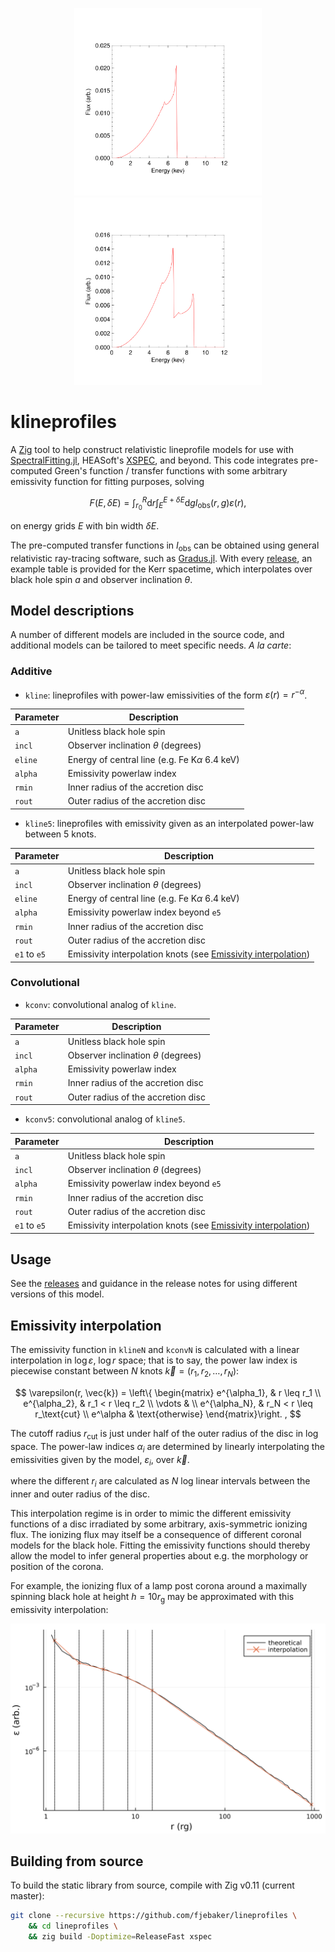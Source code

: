 <p align="center" pa="0" ma="0">
<img width="300px" src="assets/additive-example.svg" alt=""/>
<img width="300px" src="assets/convolve-example.svg" alt=""/>
</p>

# klineprofiles

A [Zig](https://ziglang.org/) tool to help construct relativistic lineprofile models for use with [SpectralFitting.jl](https://github.com/fjebaker/SpectralFitting.jl), HEASoft's [XSPEC](https://heasarc.gsfc.nasa.gov/xanadu/xspec/), and beyond. This code integrates pre-computed Green's function / transfer functions with some arbitrary emissivity function for fitting purposes, solving

$$
F(E, \delta E) = \int_{r_0}^{R} \text{d} r \int_{E}^{E+\delta E} \text{d}g I_{\text{obs}}(r, g) \varepsilon(r),
$$

on energy grids $E$ with bin width $\delta E$.

The pre-computed transfer functions in $I_\text{obs}$ can be obtained using general relativistic ray-tracing software, such as [Gradus.jl](https://github.com/astro-group-bristol/Gradus.jl/). With every [release](https://github.com/fjebaker/lineprofiles/releases), an example table is provided for the Kerr spacetime, which interpolates over black hole spin $a$ and observer inclination $\theta$.

## Model descriptions

A number of different models are included in the source code, and additional models can be tailored to meet specific needs. _A la carte_:

### Additive

- `kline`: lineprofiles with power-law emissivities of the form $\varepsilon(r) = r^{-\alpha}$.

| Parameter | Description                                        |
| --------- | -------------------------------------------------- |
| `a`       | Unitless black hole spin                           |
| `incl`    | Observer inclination $\theta$ (degrees)            |
| `eline`   | Energy of central line (e.g. Fe K$\alpha$ 6.4 keV) |
| `alpha`   | Emissivity powerlaw index                          |
| `rmin`    | Inner radius of the accretion disc                 |
| `rout`    | Outer radius of the accretion disc                 |

- `kline5`: lineprofiles with emissivity given as an interpolated power-law between 5 knots.

| Parameter    | Description                                                                                |
| ------------ | ------------------------------------------------------------------------------------------ |
| `a`          | Unitless black hole spin                                                                   |
| `incl`       | Observer inclination $\theta$ (degrees)                                                    |
| `eline`      | Energy of central line (e.g. Fe K$\alpha$ 6.4 keV)                                         |
| `alpha`      | Emissivity powerlaw index beyond `e5`                                                      |
| `rmin`       | Inner radius of the accretion disc                                                         |
| `rout`       | Outer radius of the accretion disc                                                         |
| `e1` to `e5` | Emissivity interpolation knots (see [Emissivity interpolation](#emissivity-interpolation)) |

### Convolutional

- `kconv`: convolutional analog of `kline`.

| Parameter | Description                             |
| --------- | --------------------------------------- |
| `a`       | Unitless black hole spin                |
| `incl`    | Observer inclination $\theta$ (degrees) |
| `alpha`   | Emissivity powerlaw index               |
| `rmin`    | Inner radius of the accretion disc      |
| `rout`    | Outer radius of the accretion disc      |

- `kconv5`: convolutional analog of `kline5`.

| Parameter    | Description                                                                                |
| ------------ | ------------------------------------------------------------------------------------------ |
| `a`          | Unitless black hole spin                                                                   |
| `incl`       | Observer inclination $\theta$ (degrees)                                                    |
| `alpha`      | Emissivity powerlaw index beyond `e5`                                                      |
| `rmin`       | Inner radius of the accretion disc                                                         |
| `rout`       | Outer radius of the accretion disc                                                         |
| `e1` to `e5` | Emissivity interpolation knots (see [Emissivity interpolation](#emissivity-interpolation)) |

## Usage

See the [releases](https://github.com/fjebaker/lineprofiles/releases) and guidance in the release notes for using different versions of this model.

## Emissivity interpolation

The emissivity function in `klineN` and `kconvN` is calculated with a linear interpolation in $\log \varepsilon$, $\log r$ space; that is to say, the power law index is piecewise constant between $N$ knots $\vec{k} = (r_1, r_2, \ldots, r_N)$:

$$
\varepsilon(r, \vec{k}) = \left\{ \begin{matrix}
    e^{\alpha_1}, & r \leq r_1 \\
    e^{\alpha_2}, & r_1 < r \leq r_2 \\
    \vdots & \\
    e^{\alpha_N}, & r_N < r \leq r_\text{cut} \\
    e^\alpha & \text{otherwise}
\end{matrix}\right. ,
$$

The cutoff radius $r_\text{cut}$ is just under half of the outer radius of the disc in log space. The power-law indices $\alpha_i$ are determined by linearly interpolating the emissivities given by the model, $\varepsilon_i$, over $\vec{k}$.

where the different $r_i$ are calculated as $N$ log linear intervals between the inner and outer radius of the disc.

This interpolation regime is in order to mimic the different emissivity functions of a disc irradiated by some arbitrary, axis-symmetric ionizing flux. The ionizing flux may itself be a consequence of different coronal models for the black hole. Fitting the emissivity functions should thereby allow the model to infer general properties about e.g. the morphology or position of the corona.

For example, the ionizing flux of a lamp post corona around a maximally spinning black hole at height $h = 10 r_\text{g}$ may be approximated with this emissivity interpolation:

<p align="center" pa="0" ma="0">
<img width="600px" src="assets/emissivity-interpolation.svg" alt=""/>
</p>

## Building from source

To build the static library from source, compile with Zig v0.11 (current master):

```bash
git clone --recursive https://github.com/fjebaker/lineprofiles \
    && cd lineprofiles \
    && zig build -Doptimize=ReleaseFast xspec
```
